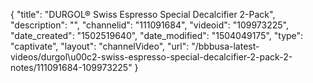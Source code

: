 {
    "title": "DURGOL&reg; Swiss Espresso Special Decalcifier 2-Pack",
    "description": "",
    "channelid": "111091684",
    "videoid": "109973225",
    "date_created": "1502519640",
    "date_modified": "1504049175",
    "type": "captivate",
    "layout": "channelVideo",
    "url": "\/bbbusa-latest-videos\/durgol\u00c2-swiss-espresso-special-decalcifier-2-pack-2-notes\/111091684-109973225"
}